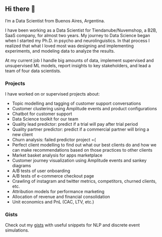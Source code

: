 ## Hi there 👋

I’m a Data Scientist from Buenos Aires, Argentina.  

I have been working as a Data Scientist for Tiendanube/Nuvemshop, a B2B, SaaS company, for almost two years. My journey to Data Science began when I started my Ph.D. in psycho and neurolinguistics. In that process I realized that what I loved most was designing and implementing experiments, and modeling data to analyze the results.  

At my current job I handle big amounts of data, implement supervised and unsupervised ML models, report insights to key stakeholders, and lead a team of four data scientists.

### Projects
I have worked on or supervised projects about:
 - Topic modelling and tagging of customer support conversations
 - Customer clustering using Amplitude events and product configurations
 - Chatbot for customer support
 - Data Science toolkit for our team
 - Quality lead predictor: predict if a trial will pay after trial period
 - Quality partner predictor: predict if a commercial partner will bring a new client
 - Churn analysis: failed predictor project =(
 - Perfect client modelling to find out what our best clients do and how we can make recommendations based on those practices to other clients
 - Market basket analysis for apps marketplace
 - Customer journey visualization using Amplitude events and sankey diagrams
 - A/B tests of user onboarding
 - A/B tests of e-commerce checkout page
 - Crawling of instagram and twitter metrics, competitors, churned clients, etc.
 - Attribution models for performance marketing
 - Allocation of revenue and financial consolidation
 - Unit economics and PnL (CAC, LTV, etc.) 

### Gists 
Check out my [gists](https://gist.github.com/rloredo) with useful snippets for NLP and discrete event simulations.

